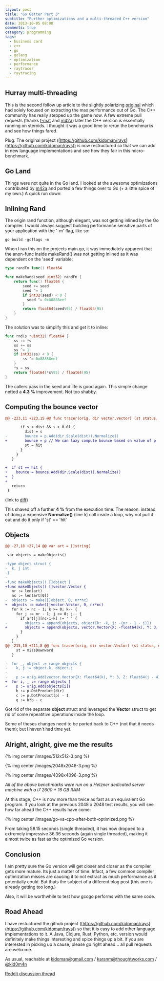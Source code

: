 ```yaml
---
layout: post
title: "Go Getter Part 3"
subtitle: "Further optimizations and a multi-threaded C++ version"
date: 2013-10-05 08:00
comments: true
category: programming
tags:
  - business card
  - c++
  - go
  - golang
  - optimization
  - performance
  - raytracer
  - raytracing
---
```


Hurray multi-threading
---

This is the second follow up article to the slightly polarizing [original](/programming/go-getter.html) which had solely focused on extracting the max performance out of Go. The C++ community has really stepped up the game now. A few extreme pull requests (thanks [t-mat](https://github.com/kidoman/rays/pull/2) and [m42a](https://github.com/kidoman/rays/pull/4)) later the C++ version is essentially running on steroids. I thought it was a good time to rerun the benchmarks and see how things fared.

Plug: The original project ([https://github.com/kidoman/rays](https://github.com/kidoman/rays)) is now restructured so that we can add in new language implementations and see how they fair in this micro-benchmark.

Go Land
---

Things were not quite in the Go land. I looked at the awesome optimizations contributed by [m42a](https://github.com/m42a) and ported a few things over to Go (+ a little spice of my own.) A quick run down:

Inlining Rand
---

The origin rand function, although elegant, was not getting inlined by the Go compiler. I would always suggest building performance sensitive parts of your application with the '-m' flag, like so:

```
go build -gcflags -m
```

When I ran this on the projects main.go, it was immediately apparent that the anon-func inside makeRand() was not getting inlined as it was dependent on the 'seed' variable:

``` go
type randFn func() float64

func makeRand(seed uint32) randFn {
    return func() float64 {
        seed += seed
        seed ^= 1
        if int32(seed) < 0 {
          seed ^= 0x88888eef
        }
        return float64(seed%95) / float64(95)
    }
}
```

The solution was to simplify this and get it to inline:

``` go
func rnd(s *uint32) float64 {
    ss := *s
    ss += ss
    ss ^= 1
    if int32(ss) < 0 {
        ss ^= 0x88888eef
    }
    *s = ss
    return float64(*s%95) / float64(95)
}
```

The callers pass in the seed and life is good again. This simple change netted a **4.3 %** improvement. Not too shabby.

Computing the bounce vector
---

``` diff
@@ -223,11 +223,15 @@ func tracer(orig, dir vector.Vector) (st status, dist float64, bounce vector.Vec

       if s < dist && s > 0.01 {
         dist = s
-        bounce = p.Add(dir.Scale(dist)).Normalize()
+        bounce = p // We can lazy compute bounce based on value of p
         st = hit
       }
     }
   }

+  if st == hit {
+    bounce = bounce.Add(dir.Scale(dist)).Normalize()
+  }
+
   return
 }
```
(link to [diff](https://github.com/kidoman/rays/commit/efa1672ad5c8fa41550a611217ec3fe239cfd3c6))

This shaved off a further **4 %** from the execution time. The reason: instead of doing a expensive **Normalize()** (line 5) call inside a loop, why not pull it out and do it only if 'st' == 'hit'

Objects
---

``` diff
@@ -27,18 +27,14 @@ var art = []string{

 var objects = makeObjects()

-type object struct {
-  k, j int
-}
-
-func makeObjects() []object {
+func makeObjects() []vector.Vector {
   nr := len(art)
   nc := len(art[0])
-  objects := make([]object, 0, nr*nc)
+  objects := make([]vector.Vector, 0, nr*nc)
   for k := nc - 1; k >= 0; k-- {
     for j := nr - 1; j >= 0; j-- {
       if art[j][nc-1-k] != ' ' {
-        objects = append(objects, object{k: -k, j: -(nr - 1 - j)})
+        objects = append(objects, vector.Vector{X: -float64(k), Y: 3, Z: -float64(nr-1-j) - 4})
       }
     }
   }
@@ -215,10 +211,8 @@ func tracer(orig, dir vector.Vector) (st status, dist float64, bounce vector.Vec
     st = missDownward
   }

-  for _, object := range objects {
-    k, j := object.k, object.j
-
-    p := orig.Add(vector.Vector{X: float64(k), Y: 3, Z: float64(j - 4)})
+  for i, _ := range objects {
+    p := orig.Add(objects[i])
     b := p.DotProduct(dir)
     c := p.DotProduct(p) - 1
     q := b*b - c
```

Got rid of the separate **object** struct and leveraged the **Vector** struct to get rid of some repeatitive operations inside the loop.

Some of theses changes need to be ported back to C++ (not that it needs them); but I haven't had time yet.

Alright, alright, give me the results
---

{% img center /images/512x512-3.png %}

{% img center /images/2048x2048-3.png %}

{% img center /images/4096x4096-3.png %}

*All of the above benchmarks were run on a Hetzner dedicated server machine with a i7 2600 + 16 GB RAM*

At this stage, C++ is now more than twice as fast as an equivalent Go program. If you look at the previous 2048 x 2048 test results, you will see how far ahead the C++ results have come:

{% img center /images/go-vs-cpp-after-both-optimized.png %}

From taking 58.15 seconds (single threaded), it has now dropped to a extremely impressive 36.36 seconds (again single threaded), making it almost twice as fast as the optimized Go version.

Conclusion
---

I am pretty sure the Go version will get closer and closer as the compiler gets more mature. Its just a matter of time. Infact, a few common compiler optimization misses are causing it to not extract as much performance as it potentially could. But thats the subject of a different blog post (this one is already getting too long.)

Also, it will be worthwhile to test how gccgo performs with the same code.

Road Ahead
---

I have restuctured the github project ([https://github.com/kidoman/rays](https://github.com/kidoman/rays)) so that it is easy to add other language implementations to it. A Java, Clojure, Rust, Python, etc. version would definitely make things interesting and spice things up a bit. If you are interested in picking up a cause, please go right ahead... all pull requests are welcome.

As usual, reachable at kidoman@gmail.com / karanm@thoughtworks.com / [@kid0m4n](https://twitter.com/kid0m4n)

[Reddit discussion thread](http://www.reddit.com/r/golang/comments/1nlgbq/business_card_ray_tracer_go_faster_than_c/)
